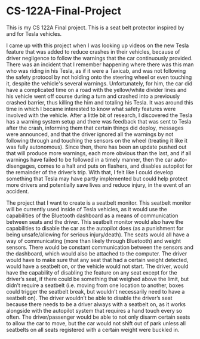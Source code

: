 # CS-122A-Final-Project
This is my CS 122A Final project. This is a seat belt protector inspired by and for Tesla vehicles.

I came up with this project when I was looking up videos on the new Tesla feature that was added to reduce crashes in their vehicles, because of driver negligence to follow the warnings that the car continuously provided. There was an incident that I remember happening where there was this man who was riding in his Tesla, as if it were a Taxicab, and was not following the safety protocol by not holding onto the steering wheel or even touching it, despite the vehicle's several warnings. Unfortunately, for him, the car did have a complicated time on a road with the yellow/white divider lines and his vehicle went off course during a turn and crashed into a previously crashed barrier, thus killing the him and totaling his Tesla. It was around this time in which I became interested to know what safety features were involved with the vehicle. After a little bit of research, I discovered the Tesla has a warning system setup and there was feedback that was sent to Tesla after the crash, informing them that certain things did deploy, messages were announced, and that the driver ignored all the warnings by not following through and touching the sensors on the wheel (treating it like it was fully autonomous). Since then, there has been an update pushed out that will produce more warnings, each more obvious than the last, and if all warnings have failed to be followed in a timely manner, then the car auto-disengages, comes to a halt and puts on flashers, and disables autopilot for the remainder of the driver’s trip. With that, I felt like I could develop something that Tesla may have partly implemented but could help protect more drivers and potentially save lives and reduce injury, in the event of an accident.

The project that I want to create is a seatbelt monitor. This seatbelt monitor will be currently used inside of Tesla vehicles, as it would use the capabilities of the Bluetooth dashboard as a means of communication between seats and the driver. This seatbelt monitor would also have the capabilities to disable the car as the autopilot does (as a punishment for being unsafe/allowing for serious injury/death). The seats would all have a way of communicating (more than likely through Bluetooth) and weight sensors. There would be constant communication between the sensors and the dashboard, which would also be attached to the computer. The driver would have to make sure that any seat that had a certain weight detected, would have a seatbelt on, or the vehicle would not start. The driver, would have the capability of disabling the feature on any seat except for the driver’s seat, if there could be something that weighed above the limit, but didn’t require a seatbelt (i.e. moving from one location to another, boxes could trigger the seatbelt break, but wouldn’t necessarily need to have a seatbelt on). The driver wouldn’t be able to disable the driver’s seat because there needs to be a driver always with a seatbelt on, as it works alongside with the autopilot system that requires a hand touch every so often. The driver/passenger would be able to not only disarm certain seats to allow the car to move, but the car would not shift out of park unless all seatbelts on all seats registered with a certain weight were buckled in.
